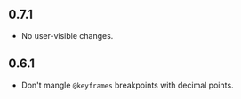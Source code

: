## 0.7.1

* No user-visible changes.

## 0.6.1

* Don't mangle `@keyframes` breakpoints with decimal points.

